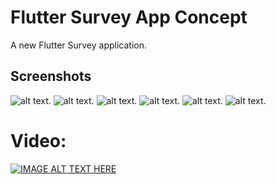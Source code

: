 # Flutter Survey App Concept

A new Flutter Survey application.

## Screenshots
![alt text](http://hoangcuulong.com/wp-content/uploads/2018/10/C61E2064-B82D-4760-B2A1-59DF307825A5.png?w=200).
![alt text](http://hoangcuulong.com/wp-content/uploads/2018/10/3DB8EA47-6DA9-4CBE-969C-7A403CEFF763.png?w=200).
![alt text](http://hoangcuulong.com/wp-content/uploads/2018/10/533DF2AF-02D2-4D54-9D23-ACB89E811CF0.png?w=200).
![alt text](http://hoangcuulong.com/wp-content/uploads/2018/10/D791D76C-CEBC-46D9-8717-744B6EA61847.png?w=200).
![alt text](http://hoangcuulong.com/wp-content/uploads/2018/10/7E40F49E-6DD8-49FB-86EA-B68982A9336E.png?w=200).
![alt text](http://hoangcuulong.com/wp-content/uploads/2018/10/FF43A55A-546E-4229-AE12-F8F827BF5D52.png?w=200).

# Video:
[![IMAGE ALT TEXT HERE](https://img.youtube.com/vi/ABQ2W-bTphA/0.jpg)](https://www.youtube.com/watch?v=ABQ2W-bTphA)
